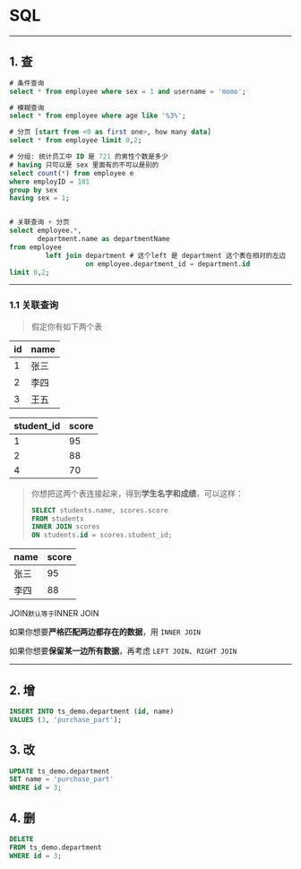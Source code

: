 #  SQL

---

## 1. 查

```sql
# 条件查询
select * from employee where sex = 1 and username = 'momo';

# 模糊查询
select * from employee where age like '%3%';

# 分页 [start from <0 as first one>, how many data]
select * from employee limit 0,2;

# 分组: 统计员工中 ID 是 721 的男性个数是多少
# having 只可以是 sex 里面有的不可以是别的
select count(*) from employee e
where employID = 101
group by sex
having sex = 1;


# 关联查询 + 分页
select employee.*,
       department.name as departmentName
from employee
         left join department # 这个left 是 department 这个表在相对的左边
                   on employee.department_id = department.id
limit 0,2;
```

---

### 1.1 关联查询

> 假定你有如下两个表

| id   | name |
| ---- | ---- |
| 1    | 张三 |
| 2    | 李四 |
| 3    | 王五 |

| student_id | score |
| ---------- | ----- |
| 1          | 95    |
| 2          | 88    |
| 4          | 70    |

> 你想把这两个表连接起来，得到**学生名字和成绩**，可以这样：
>
> ```sql
> SELECT students.name, scores.score
> FROM students
> INNER JOIN scores
> ON students.id = scores.student_id;
> ```

| name | score |
| ---- | ----- |
| 张三 | 95    |
| 李四 | 88    |

JOIN` 默认等于 `INNER JOIN

如果你想要**严格匹配两边都存在的数据**，用 `INNER JOIN`

如果你想要**保留某一边所有数据**，再考虑 `LEFT JOIN`、`RIGHT JOIN`

---

## 2. 增

```sql
INSERT INTO ts_demo.department (id, name) 
VALUES (3, 'purchase_part');
```

## 3. 改

```sql
UPDATE ts_demo.department 
SET name = 'purchase_part' 
WHERE id = 3;
```

## 4. 删

```sql
DELETE  
FROM ts_demo.department
WHERE id = 3;
```

